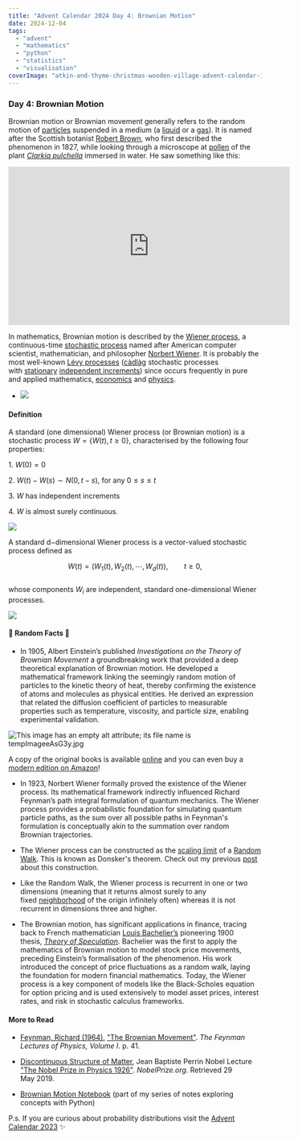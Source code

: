 ```yaml
---
title: "Advent Calendar 2024 Day 4: Brownian Motion"
date: 2024-12-04
tags: 
  - "advent"
  - "mathematics"
  - "python"
  - "statistics"
  - "visualisation"
coverImage: "atkin-and-thyme-christmas-wooden-village-advent-calendar-1024023_1-edited.jpg"
---
```



### Day 4: Brownian Motion

Brownian motion or Brownian movement generally refers to the random motion of [particles](https://en.wikipedia.org/wiki/Particle) suspended in a medium (a [liquid](https://en.wikipedia.org/wiki/Liquid) or a [gas](https://en.wikipedia.org/wiki/Gas)). It is named after the Scottish botanist [Robert Brown](https://en.wikipedia.org/wiki/Robert_Brown_\(botanist,_born_1773\)), who first described the phenomenon in 1827, while looking through a microscope at [pollen](https://en.wikipedia.org/wiki/Pollen) of the plant _[Clarkia pulchella](https://en.wikipedia.org/wiki/Clarkia_pulchella)_ immersed in water. He saw something like this:

<iframe width="560" height="315" src="https://www.youtube.com/embed/R5t-oA796to?si=n03dqKMom0-eA093" title="YouTube video player" frameborder="0" allow="accelerometer; autoplay; clipboard-write; encrypted-media; gyroscope; picture-in-picture; web-share" referrerpolicy="strict-origin-when-cross-origin" allowfullscreen></iframe>

In mathematics, Brownian motion is described by the [Wiener process](https://en.wikipedia.org/wiki/Wiener_process), a continuous-time [stochastic process](https://en.wikipedia.org/wiki/Stochastic_process) named after American computer scientist, mathematician, and philosopher [Norbert Wiener](https://en.wikipedia.org/wiki/Norbert_Wiener). It is probably the most well-known [Lévy processes](https://en.wikipedia.org/wiki/L%C3%A9vy_process) ([càdlàg](https://en.wikipedia.org/wiki/C%C3%A0dl%C3%A0g) stochastic processes with [stationary](https://en.wikipedia.org/wiki/Stationary_increments) [independent increments](https://en.wikipedia.org/wiki/Independent_increments)) since occurs frequently in pure and applied mathematics, [economics](https://en.wikipedia.org/wiki/Economy) and [physics](https://en.wikipedia.org/wiki/Physics).

- ![](images/robert_brown.png)


#### Definition

A standard (one dimensional) Wiener process (or Brownian motion) is a stochastic process $W =\{W(t), t\geq 0\},$ characterised by the following four properties:

1\. $W(0) = 0$

2\. $W(t)-W(s) \sim N(0, t-s),$ for any $0\leq s \leq t$

3\. $W$ has independent increments

4\. $W$ is almost surely continuous.

![](images/tempImageRWyL8N.jpg)

A standard d−dimensional Wiener process is a vector-valued stochastic process defined as

$$W(t) = (W_1(t) ,W_2(t), \cdots, W_d(t)), \qquad t\geq 0,$$  
whose components $W_i$ are independent, standard one-dimensional Wiener processes.

![](images/tempImageaD4GRp.jpg)

#### 🔔 Random Facts 🔔

- In 1905, Albert Einstein’s published _Investigations on the Theory of Brownian Movement_ a groundbreaking work that provided a deep theoretical explanation of Brownian motion. He developed a mathematical framework linking the seemingly random motion of particles to the kinetic theory of heat, thereby confirming the existence of atoms and molecules as physical entities. He derived an expression that related the diffusion coefficient of particles to measurable properties such as temperature, viscosity, and particle size, enabling experimental validation.

![This image has an empty alt attribute; its file name is tempImageeAsG3y.jpg](images/image.jpeg)

A copy of the original books is available [online](https://archive.org/details/investigationont0000albe/page/n5/mode/2up) and you can even buy a [modern edition on Amazon](https://www.amazon.co.uk/Investigations-Theory-Brownian-Movement-Physics/dp/0486603040)!

- In 1923, Norbert Wiener formally proved the existence of the Wiener process. Its mathematical framework indirectly influenced Richard Feynman’s path integral formulation of quantum mechanics. The Wiener process provides a probabilistic foundation for simulating quantum particle paths, as the sum over all possible paths in Feynman's formulation is conceptually akin to the summation over random Brownian trajectories. 

- The Wiener process can be constructed as the [scaling limit](https://en.wikipedia.org/wiki/Scaling_limit) of a [Random Walk](https://en.wikipedia.org/wiki/Random_walk). This is known as Donsker's theorem. Check out my previous [post](https://quantgirl.blog/donsker-random-walk/) about this construction.

- Like the Random Walk, the Wiener process is recurrent in one or two dimensions (meaning that it returns almost surely to any fixed [neighborhood](https://en.wikipedia.org/wiki/Neighborhood_\(mathematics\)) of the origin infinitely often) whereas it is not recurrent in dimensions three and higher.

- The Brownian motion, has significant applications in finance, tracing back to French mathematician [Louis Bachelier’s](https://en.wikipedia.org/wiki/Louis_Bachelier) pioneering 1900 thesis, _[Theory of Speculation](https://www.investmenttheory.org/uploads/3/4/8/2/34825752/emhbachelier.pdf)_. Bachelier was the first to apply the mathematics of Brownian motion to model stock price movements, preceding Einstein’s formalisation of the phenomenon. His work introduced the concept of price fluctuations as a random walk, laying the foundation for modern financial mathematics. Today, the Wiener process is a key component of models like the Black-Scholes equation for option pricing and is used extensively to model asset prices, interest rates, and risk in stochastic calculus frameworks.

#### More to Read

- [Feynman, Richard (1964).](https://www.feynmanlectures.caltech.edu/I_41.html) ["The Brownian Movement"](https://feynmanlectures.caltech.edu/I_41.html). _The Feynman Lectures of Physics, Volume I_. p. 41.

- [Discontinuous Structure of Matter](https://www.nobelprize.org/prizes/physics/1926/perrin/lecture/), Jean Baptiste Perrin Nobel Lecture ["The Nobel Prize in Physics 1926"](https://www.nobelprize.org/prizes/physics/1926/perrin/lecture/). _NobelPrize.org_. Retrieved 29 May 2019.

- [Brownian Motion Notebook](https://quantgirluk.github.io/Understanding-Quantitative-Finance/brownian_motion.html) (part of my series of notes exploring concepts with Python)

P.s. If you are curious about probability distributions visit the [Advent Calendar 2023](https://quantgirl.blog/advent-calendar-2023/) ✨
